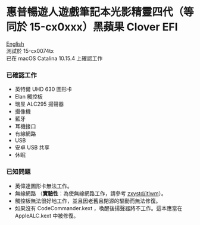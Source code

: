 # 惠普暢遊人遊戲筆記本光影精靈四代（等同於 15-cx0xxx）黑蘋果 Clover EFI
[English](https://github.com/mechtifs/hackintosh-hp-15-cx0)  
測試於 15-cx0074tx  
已在 macOS Catalina 10.15.4 上確認工作
### 已確認工作
- 英特爾 UHD 630 圖形卡
- Elan 觸控板
- 瑞昱 ALC295 揚聲器
- 攝像機
- 藍牙
- 耳機接口
- 有線網路
- USB
- 安卓 USB 共享
- 休眠
### 已知問題
- 英偉達圖形卡無法工作。
- 無線網路 （**實驗性**：為使無線網路工作，請參考 [zxystd/itlwm](https://github.com/zxystd/itlwm)）。
- 觸控板無法很好地工作，並且因老舊且閉源的驅動而無法修復。
- 如果沒有 CodeCommander.kext ，喚醒後揚聲器將不工作。這本應當在 AppleALC.kext 中被修復。

